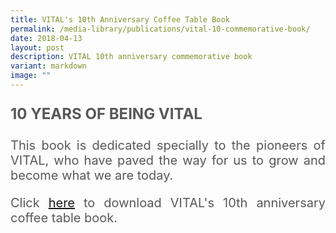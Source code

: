 ```yaml
---
title: VITAL's 10th Anniversary Coffee Table Book
permalink: /media-library/publications/vital-10-commemorative-book/
date: 2018-04-13
layout: post
description: VITAL 10th anniversary commemorative book
variant: markdown
image: ""
---
```

<p style="font-size: 24px;color:#585858;text-align:justify;">
	<b>10 YEARS OF BEING VITAL</b>
</p>
<p style="font-size: 20px;color:#585858;text-align:justify;">
This book is dedicated specially to the pioneers of VITAL, who have paved the way for us to grow and become what we are today.
	</p>
<p style="font-size: 20px;color:#585858;text-align:justify;">
	Click <a href="/media/10yearsofbeingvital.pdf">here</a> to download VITAL's 10th anniversary coffee table book.
</p>